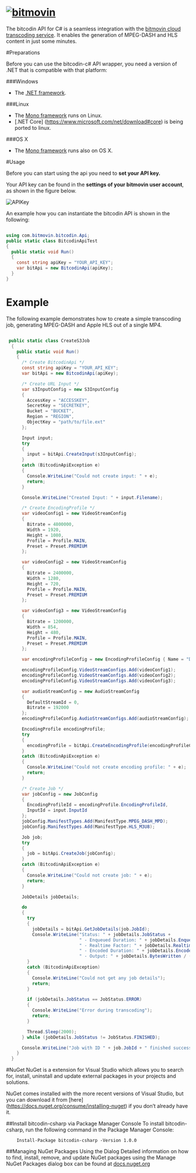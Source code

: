 # [![bitmovin](https://cloudfront-prod.bitmovin.com/wp-content/themes/Bitmovin-V-0.1/images/logo3.png)](http://www.bitmovin.com)
<!-- [![build status](https://travis-ci.org/bitmovin/bitcodin-csharp.svg)](https://travis-ci.org/bitmovin/bitcodin-csharp) 
[![Coverage Status](https://coveralls.io/repos/bitmovin/bitcodin-csharp/badge.svg?branch=master)](https://coveralls.io/r/bitmovin/bitcodin-csharp?branch=master) -->

The bitcodin API for C# is a seamless integration with the [bitmovin cloud transcoding service](http://www.bitmovin.com). It enables the generation of MPEG-DASH and HLS content in just some minutes.

#Preparations

Before you can use the bitcodin-c# API wrapper, you need a version of .NET that is compatible with that platform:

###Windows

* The [.NET framework](https://www.microsoft.com/en-us/download/details.aspx?id=49981). 

###Linux

* The [Mono framework](http://www.mono-project.com/download/#download-lin) runs on Linux. 
* [.NET Core] (https://www.microsoft.com/net/download#core) is being ported to linux.

###OS X
* The [Mono framework](http://www.mono-project.com/download/#download-mac) runs also on OS X. 

#Usage


Before you can start using the api you need to **set your API key.**

Your API key can be found in the **settings of your bitmovin user account**, as shown in the figure below.

![APIKey](https://cloudfront-prod.bitmovin.com/wp-content/uploads/2016/04/api-key.png)

An example how you can instantiate the bitcodin API is shown in the following:

```C#

using com.bitmovin.bitcodin.Api;
public static class BitcodinApiTest
{
  public static void Run()
  {
    const string apiKey = "YOUR_API_KEY";
    var bitApi = new BitcodinApi(apiKey);
  }
}

```

# Example
The following example demonstrates how to create a simple transcoding job, generating MPEG-DASH and Apple HLS out of a single MP4.


```C#

 public static class CreateS3Job
  {
    public static void Run()
    {
      /* Create BitcodinApi */
      const string apiKey = "YOUR_API_KEY";
      var bitApi = new BitcodinApi(apiKey);

      /* Create URL Input */
      var s3InputConfig = new S3InputConfig
      {
        AccessKey = "ACCESSKEY",
        SecretKey = "SECRETKEY",
        Bucket = "BUCKET",
        Region = "REGION",
        ObjectKey = "path/to/file.ext"
      };

      Input input;
      try
      {
        input = bitApi.CreateInput(s3InputConfig);
      }
      catch (BitcodinApiException e)
      {
        Console.WriteLine("Could not create input: " + e);
        return;
      }

      Console.WriteLine("Created Input: " + input.Filename);

      /* Create EncodingProfile */
      var videoConfig1 = new VideoStreamConfig
      {
        Bitrate = 4800000,
        Width = 1920,
        Height = 1080,
        Profile = Profile.MAIN,
        Preset = Preset.PREMIUM
      };

      var videoConfig2 = new VideoStreamConfig
      {
        Bitrate = 2400000,
        Width = 1280,
        Height = 720,
        Profile = Profile.MAIN,
        Preset = Preset.PREMIUM
      };

      var videoConfig3 = new VideoStreamConfig
      {
        Bitrate = 1200000,
        Width = 854,
        Height = 480,
        Profile = Profile.MAIN,
        Preset = Preset.PREMIUM
      };

      var encodingProfileConfig = new EncodingProfileConfig { Name = "DotNetTestProfile" };

      encodingProfileConfig.VideoStreamConfigs.Add(videoConfig1);
      encodingProfileConfig.VideoStreamConfigs.Add(videoConfig2);
      encodingProfileConfig.VideoStreamConfigs.Add(videoConfig3);

      var audioStreamConfig = new AudioStreamConfig
      {
        DefaultStreamId = 0,
        Bitrate = 192000
      };
      encodingProfileConfig.AudioStreamConfigs.Add(audioStreamConfig);

      EncodingProfile encodingProfile;
      try
      {
        encodingProfile = bitApi.CreateEncodingProfile(encodingProfileConfig);
      }
      catch (BitcodinApiException e)
      {
        Console.WriteLine("Could not create encoding profile: " + e);
        return;
      }

      /* Create Job */
      var jobConfig = new JobConfig
      {
        EncodingProfileId = encodingProfile.EncodingProfileId,
        InputId = input.InputId
      };
      jobConfig.ManifestTypes.Add(ManifestType.MPEG_DASH_MPD);
      jobConfig.ManifestTypes.Add(ManifestType.HLS_M3U8);

      Job job;
      try
      {
        job = bitApi.CreateJob(jobConfig);
      }
      catch (BitcodinApiException e)
      {
        Console.WriteLine("Could not create job: " + e);
        return;
      }

      JobDetails jobDetails;

      do
      {
        try
        {
          jobDetails = bitApi.GetJobDetails(job.JobId);
          Console.WriteLine("Status: " + jobDetails.JobStatus +
                            " - Enqueued Duration: " + jobDetails.EnqueueDuration + "s" +
                            " - Realtime Factor: " + jobDetails.RealtimeFactor +
                            " - Encoded Duration: " + jobDetails.EncodedDuration + "s" +
                            " - Output: " + jobDetails.BytesWritten / (double)1024 / 1024 + "MB");
        }
        catch (BitcodinApiException)
        {
          Console.WriteLine("Could not get any job details");
          return;
        }

        if (jobDetails.JobStatus == JobStatus.ERROR)
        {
          Console.WriteLine("Error during transcoding");
          return;
        }

        Thread.Sleep(2000);
      } while (jobDetails.JobStatus != JobStatus.FINISHED);

      Console.WriteLine("Job with ID " + job.JobId + " finished successfully!");
    }
  }

```

#NuGet
NuGet is a extension for Visual Studio which allows you to search for, install, uninstall and update external packages in your projects and solutions.

NuGet comes installed with the more recent versions of Visual Studio, but you can download it from [here] (https://docs.nuget.org/consume/installing-nuget) if you don’t already have it.

##Install bitcodin-csharp via Package Manager Console
To install bitcodin-csharp, run the following command in the Package Manager Console:
```
    Install-Package bitcodin-csharp -Version 1.0.0
```   

##Managing NuGet Packages Using the Dialog
Detailed information on how to find, install, remove, and update NuGet packages using the Manage NuGet Packages dialog box can be found at [docs.nuget.org](https://docs.nuget.org/consume/package-manager-dialog) 


                                    
